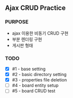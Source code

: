 ## Ajax CRUD Practice
### PURPOSE
- ajax 이용한 비동기 CRUD 구현
- 부분 렌더링 구현
- 게시판 형태
### TODO
- [x] #1 - base setting
- [x] #2 - basic directory setting
- [x] #3 - properties file deletion
- [ ] #4 - board entity setup
- [ ] #5 - board CRUD test